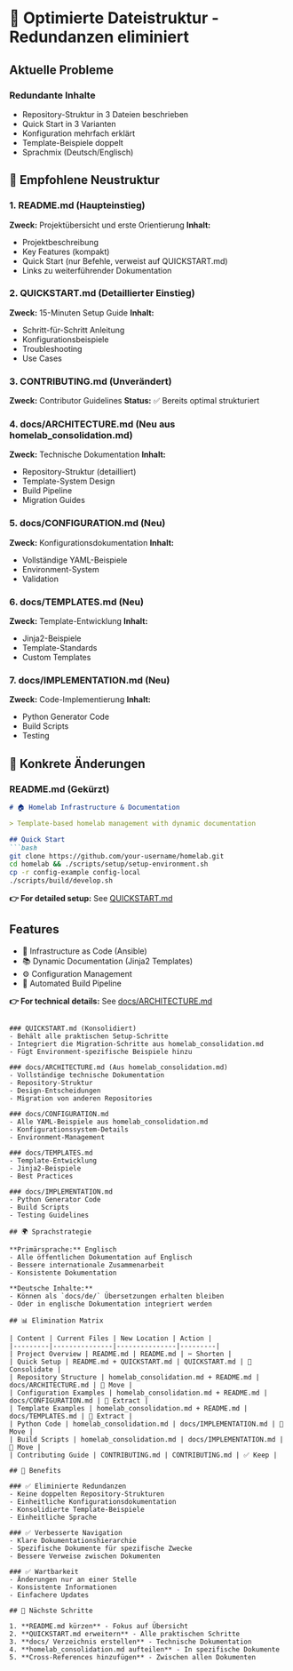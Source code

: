 # 📁 Optimierte Dateistruktur - Redundanzen eliminiert

## Aktuelle Probleme

### Redundante Inhalte
- Repository-Struktur in 3 Dateien beschrieben
- Quick Start in 3 Varianten
- Konfiguration mehrfach erklärt
- Template-Beispiele doppelt
- Sprachmix (Deutsch/Englisch)

## 🎯 Empfohlene Neustruktur

### 1. **README.md** (Haupteinstieg)
**Zweck:** Projektübersicht und erste Orientierung
**Inhalt:**
- Projektbeschreibung
- Key Features (kompakt)
- Quick Start (nur Befehle, verweist auf QUICKSTART.md)
- Links zu weiterführender Dokumentation

### 2. **QUICKSTART.md** (Detaillierter Einstieg)
**Zweck:** 15-Minuten Setup Guide
**Inhalt:**
- Schritt-für-Schritt Anleitung
- Konfigurationsbeispiele
- Troubleshooting
- Use Cases

### 3. **CONTRIBUTING.md** (Unverändert)
**Zweck:** Contributor Guidelines
**Status:** ✅ Bereits optimal strukturiert

### 4. **docs/ARCHITECTURE.md** (Neu aus homelab_consolidation.md)
**Zweck:** Technische Dokumentation
**Inhalt:**
- Repository-Struktur (detailliert)
- Template-System Design
- Build Pipeline
- Migration Guides

### 5. **docs/CONFIGURATION.md** (Neu)
**Zweck:** Konfigurationsdokumentation
**Inhalt:**
- Vollständige YAML-Beispiele
- Environment-System
- Validation

### 6. **docs/TEMPLATES.md** (Neu)
**Zweck:** Template-Entwicklung
**Inhalt:**
- Jinja2-Beispiele
- Template-Standards
- Custom Templates

### 7. **docs/IMPLEMENTATION.md** (Neu)
**Zweck:** Code-Implementierung
**Inhalt:**
- Python Generator Code
- Build Scripts
- Testing

## 🔧 Konkrete Änderungen

### README.md (Gekürzt)
```markdown
# 🏠 Homelab Infrastructure & Documentation

> Template-based homelab management with dynamic documentation

## Quick Start
```bash
git clone https://github.com/your-username/homelab.git
cd homelab && ./scripts/setup/setup-environment.sh
cp -r config-example config-local
./scripts/build/develop.sh
```

**👉 For detailed setup:** See [QUICKSTART.md](QUICKSTART.md)

## Features
- 🤖 Infrastructure as Code (Ansible)
- 📚 Dynamic Documentation (Jinja2 Templates) 
- ⚙️ Configuration Management
- 🔧 Automated Build Pipeline

**👉 For technical details:** See [docs/ARCHITECTURE.md](docs/ARCHITECTURE.md)
```

### QUICKSTART.md (Konsolidiert)
- Behält alle praktischen Setup-Schritte
- Integriert die Migration-Schritte aus homelab_consolidation.md
- Fügt Environment-spezifische Beispiele hinzu

### docs/ARCHITECTURE.md (Aus homelab_consolidation.md)
- Vollständige technische Dokumentation
- Repository-Struktur
- Design-Entscheidungen
- Migration von anderen Repositories

### docs/CONFIGURATION.md
- Alle YAML-Beispiele aus homelab_consolidation.md
- Konfigurationssystem-Details
- Environment-Management

### docs/TEMPLATES.md  
- Template-Entwicklung
- Jinja2-Beispiele
- Best Practices

### docs/IMPLEMENTATION.md
- Python Generator Code
- Build Scripts
- Testing Guidelines

## 🌍 Sprachstrategie

**Primärsprache:** Englisch
- Alle öffentlichen Dokumentation auf Englisch
- Bessere internationale Zusammenarbeit
- Konsistente Dokumentation

**Deutsche Inhalte:**
- Können als `docs/de/` Übersetzungen erhalten bleiben
- Oder in englische Dokumentation integriert werden

## 📊 Elimination Matrix

| Content | Current Files | New Location | Action |
|---------|---------------|---------------|---------|
| Project Overview | README.md | README.md | ✂️ Shorten |
| Quick Setup | README.md + QUICKSTART.md | QUICKSTART.md | 🔄 Consolidate |
| Repository Structure | homelab_consolidation.md + README.md | docs/ARCHITECTURE.md | 📄 Move |
| Configuration Examples | homelab_consolidation.md + README.md | docs/CONFIGURATION.md | 📄 Extract |
| Template Examples | homelab_consolidation.md + README.md | docs/TEMPLATES.md | 📄 Extract |
| Python Code | homelab_consolidation.md | docs/IMPLEMENTATION.md | 📄 Move |
| Build Scripts | homelab_consolidation.md | docs/IMPLEMENTATION.md | 📄 Move |
| Contributing Guide | CONTRIBUTING.md | CONTRIBUTING.md | ✅ Keep |

## 🎯 Benefits

### ✅ Eliminierte Redundanzen
- Keine doppelten Repository-Strukturen
- Einheitliche Konfigurationsdokumentation  
- Konsolidierte Template-Beispiele
- Einheitliche Sprache

### ✅ Verbesserte Navigation
- Klare Dokumentationshierarchie
- Spezifische Dokumente für spezifische Zwecke
- Bessere Verweise zwischen Dokumenten

### ✅ Wartbarkeit
- Änderungen nur an einer Stelle
- Konsistente Informationen
- Einfachere Updates

## 🚀 Nächste Schritte

1. **README.md kürzen** - Fokus auf Übersicht
2. **QUICKSTART.md erweitern** - Alle praktischen Schritte
3. **docs/ Verzeichnis erstellen** - Technische Dokumentation
4. **homelab_consolidation.md aufteilen** - In spezifische Dokumente
5. **Cross-References hinzufügen** - Zwischen allen Dokumenten
